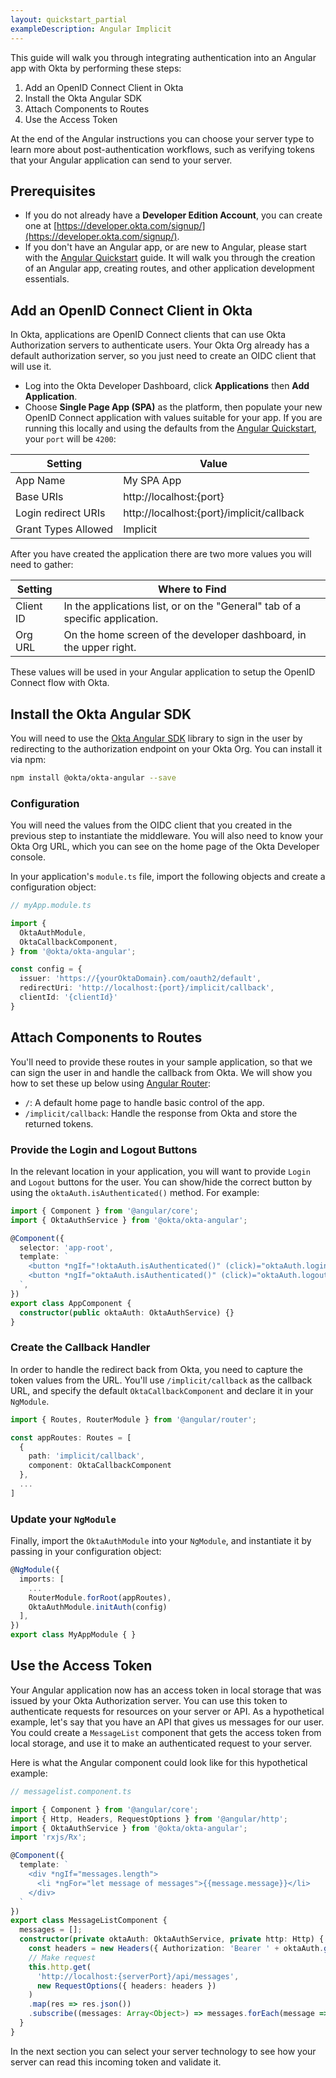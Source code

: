 ```yaml
---
layout: quickstart_partial
exampleDescription: Angular Implicit
---
```


This guide will walk you through integrating authentication into an Angular app with Okta by performing these steps:

1. Add an OpenID Connect Client in Okta
2. Install the Okta Angular SDK
3. Attach Components to Routes
4. Use the Access Token

At the end of the Angular instructions you can choose your server type to learn more about post-authentication workflows, such as verifying tokens that your Angular application can send to your server.

## Prerequisites
* If you do not already have a **Developer Edition Account**, you can create one at [https://developer.okta.com/signup/](https://developer.okta.com/signup/).
* If you don't have an Angular app, or are new to Angular, please start with the [Angular Quickstart](https://angular.io/guide/quickstart) guide. It will walk you through the creation of an Angular app, creating routes, and other application development essentials.

## Add an OpenID Connect Client in Okta
In Okta, applications are OpenID Connect clients that can use Okta Authorization servers to authenticate users.  Your Okta Org already has a default authorization server, so you just need to create an OIDC client that will use it.
* Log into the Okta Developer Dashboard, click **Applications** then **Add Application**.
* Choose **Single Page App (SPA)** as the platform, then populate your new OpenID Connect application with values suitable for your app. If you are running this locally and using the defaults from the [Angular Quickstart](https://angular.io/guide/quickstart), your `port` will be `4200`:

| Setting             | Value                                          |
| ------------------- | ---------------------------------------------- |
| App Name            | My SPA App                                     |
| Base URIs           | http://localhost:{port}                        |
| Login redirect URIs | http://localhost:{port}/implicit/callback      |
| Grant Types Allowed | Implicit                                       |

After you have created the application there are two more values you will need to gather:

| Setting       | Where to Find                                                                  |
| ------------- | ------------------------------------------------------------------------------ |
| Client ID     | In the applications list, or on the "General" tab of a specific application.   |
| Org URL       | On the home screen of the developer dashboard, in the upper right.             |


These values will be used in your Angular application to setup the OpenID Connect flow with Okta.

## Install the Okta Angular SDK

You will need to use the [Okta Angular SDK](https://github.com/okta/okta-oidc-js/packages/okta-angular) library to sign in the user by redirecting to the authorization endpoint on your Okta Org. You can install it via npm:

```bash
npm install @okta/okta-angular --save
```

### Configuration
You will need the values from the OIDC client that you created in the previous step to instantiate the middleware. You will also need to know your Okta Org URL, which you can see on the home page of the Okta Developer console.

In your application's `module.ts` file, import the following objects and create a configuration object:

```typescript
// myApp.module.ts

import {
  OktaAuthModule,
  OktaCallbackComponent,
} from '@okta/okta-angular';

const config = {
  issuer: 'https://{yourOktaDomain}.com/oauth2/default',
  redirectUri: 'http://localhost:{port}/implicit/callback',
  clientId: '{clientId}'
}
```

## Attach Components to Routes

You'll need to provide these routes in your sample application, so that we can sign the user in and handle the callback from Okta. We will show you how to set these up below using [Angular Router](https://angular.io/guide/router):

- `/`: A default home page to handle basic control of the app.
- `/implicit/callback`: Handle the response from Okta and store the returned tokens.

### Provide the Login and Logout Buttons
In the relevant location in your application, you will want to provide `Login` and `Logout` buttons for the user. You can show/hide the correct button by using the `oktaAuth.isAuthenticated()` method. For example:

```typescript
import { Component } from '@angular/core';
import { OktaAuthService } from '@okta/okta-angular';

@Component({
  selector: 'app-root',
  template: `
    <button *ngIf="!oktaAuth.isAuthenticated()" (click)="oktaAuth.loginRedirect()"> Login </button>
    <button *ngIf="oktaAuth.isAuthenticated()" (click)="oktaAuth.logout()"> Logout </button>
  `,
})
export class AppComponent {
  constructor(public oktaAuth: OktaAuthService) {}
}
```

### Create the Callback Handler
In order to handle the redirect back from Okta, you need to capture the token values from the URL. You'll use `/implicit/callback` as the callback URL, and specify the default `OktaCallbackComponent` and declare it in your `NgModule`.

```typescript
import { Routes, RouterModule } from '@angular/router';

const appRoutes: Routes = [
  {
    path: 'implicit/callback',
    component: OktaCallbackComponent
  },
  ...
]
```

### Update your `NgModule`
Finally, import the `OktaAuthModule` into your `NgModule`, and instantiate it by passing in your configuration object:

```typescript
@NgModule({
  imports: [
    ...
    RouterModule.forRoot(appRoutes),
    OktaAuthModule.initAuth(config)
  ],
})
export class MyAppModule { }
```

## Use the Access Token

Your Angular application now has an access token in local storage that was issued by your Okta Authorization server. You can use this token to authenticate requests for resources on your server or API. As a hypothetical example, let's say that you have an API that gives us messages for our user.  You could create a `MessageList` component that gets the access token from local storage, and use it to make an authenticated request to your server.

Here is what the Angular component could look like for this hypothetical example:

```typescript
// messagelist.component.ts

import { Component } from '@angular/core';
import { Http, Headers, RequestOptions } from '@angular/http';
import { OktaAuthService } from '@okta/okta-angular';
import 'rxjs/Rx';

@Component({
  template: `
    <div *ngIf="messages.length">
      <li *ngFor="let message of messages">{{message.message}}</li>
    </div>
  `
})
export class MessageListComponent {
  messages = [];
  constructor(private oktaAuth: OktaAuthService, private http: Http) {
    const headers = new Headers({ Authorization: 'Bearer ' + oktaAuth.getAccessToken().accessToken });
    // Make request
    this.http.get(
      'http://localhost:{serverPort}/api/messages',
      new RequestOptions({ headers: headers })
    )
    .map(res => res.json())
    .subscribe((messages: Array<Object>) => messages.forEach(message => this.messages.push(message)));
  }
}
```

In the next section you can select your server technology to see how your server can read this incoming token and validate it.
